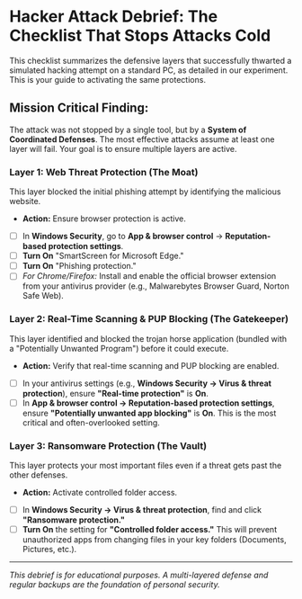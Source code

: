# Hacker Attack Debrief: The Checklist That Stops Attacks Cold

This checklist summarizes the defensive layers that successfully thwarted a simulated hacking attempt on a standard PC, as detailed in our experiment. This is your guide to activating the same protections.

## Mission Critical Finding:
The attack was not stopped by a single tool, but by a **System of Coordinated Defenses**. The most effective attacks assume at least one layer will fail. Your goal is to ensure multiple layers are active.

### Layer 1: Web Threat Protection (The Moat)
This layer blocked the initial phishing attempt by identifying the malicious website.

- **Action:** Ensure browser protection is active.
- [ ] In **Windows Security**, go to **App & browser control** -> **Reputation-based protection settings**.
- [ ] **Turn On** "SmartScreen for Microsoft Edge."
- [ ] **Turn On** "Phishing protection."
- [ ] *For Chrome/Firefox:* Install and enable the official browser extension from your antivirus provider (e.g., Malwarebytes Browser Guard, Norton Safe Web).

### Layer 2: Real-Time Scanning & PUP Blocking (The Gatekeeper)
This layer identified and blocked the trojan horse application (bundled with a "Potentially Unwanted Program") before it could execute.

- **Action:** Verify that real-time scanning and PUP blocking are enabled.
- [ ] In your antivirus settings (e.g., **Windows Security -> Virus & threat protection**), ensure **"Real-time protection"** is **On**.
- [ ] In **App & browser control -> Reputation-based protection settings**, ensure **"Potentially unwanted app blocking"** is **On**. This is the most critical and often-overlooked setting.

### Layer 3: Ransomware Protection (The Vault)
This layer protects your most important files even if a threat gets past the other defenses.

- **Action:** Activate controlled folder access.
- [ ] In **Windows Security -> Virus & threat protection**, find and click **"Ransomware protection."**
- [ ] **Turn On** the setting for **"Controlled folder access."** This will prevent unauthorized apps from changing files in your key folders (Documents, Pictures, etc.).

---
*This debrief is for educational purposes. A multi-layered defense and regular backups are the foundation of personal security.*
